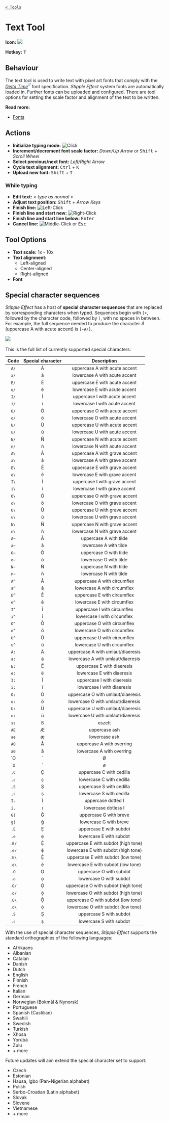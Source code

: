 [`< Tools`](./tools.md)

# Text Tool

**Icon:** ![](https://raw.githubusercontent.com/stipple-effect/stipple-effect/master/res/icons/text_tool.png)

**Hotkey:** <kbd>T</kbd>

## Behaviour

The text tool is used to write text with pixel art fonts that comply with the [*Delta Time*![](./assets/ui/external.png)](https://github.com/jbunke/delta-time) font specification. *Stipple Effect* system fonts are automatically loaded in. Further fonts can be uploaded and configured. There are tool options for setting the scale factor and alignment of the text to be written.

**Read more:**
* [Fonts](./fonts.md)

## Actions

* **Initialize typing mode:** ![Click](./assets/ui/click.gif "Click (left or right)")
* **Increment/decrement font scale factor:** *Down/Up Arrow* or <kbd>Shift</kbd> + *Scroll Wheel*
* **Select previous/next font:** *Left/Right Arrow*
* **Cycle text alignment:** <kbd>Ctrl</kbd> + <kbd>K</kbd>
* **Upload new font:** <kbd>Shift</kbd> + <kbd>T</kbd>

### While typing

* **Edit text:** *< type as normal >*
* **Adjust text position:** <kbd>Shift</kbd> + *Arrow Keys*
* **Finish line:** ![](./assets/ui/left-click.png "Left-Click")
* **Finish line and start new:** ![](./assets/ui/right-click.png "Right-Click")
* **Finish line and start line below:** <kbd>Enter</kbd>
* **Cancel line:** ![](./assets/ui/middle-click.png "Middle-Click") or <kbd>Esc</kbd>

## Tool Options

* **Text scale:** 1x - 10x
* **Text alignment:**
  * Left-aligned
  * Center-aligned
  * Right-aligned
* **Font**

## Special character sequences

*Stipple Effect* has a host of **special character sequences** that are replaced by corresponding characters when typed. Sequences begin with `[+`, followed by the character code, followed by `]`, with no spaces in between. For example, the full sequence needed to produce the character *Á* (uppercase A with acute accent) is `[+A/]`.

![](./assets/theory/special-chars.gif)

This is the full list of currently supported special characters:

| Code              | Special character | Description                       |
| :---------------: | :---------------: | :-------------------------------: |
| `A/` | Á | uppercase A with acute accent |
| `a/` | á | lowercase A with acute accent |
| `E/` | É | uppercase E with acute accent |
| `e/` | é | lowercase E with acute accent |
| `I/` | Í | uppercase I with acute accent |
| `i/` | í | lowercase I with acute accent |
| `O/` | Ó | uppercase O with acute accent |
| `o/` | ó | lowercase O with acute accent |
| `U/` | Ú | uppercase U with acute accent |
| `u/` | ú | lowercase U with acute accent |
| `N/` | Ń | uppercase N with acute accent |
| `n/` | ń | lowercase N with acute accent |
| `A\` | À | uppercase A with grave accent |
| `a\` | à | lowercase A with grave accent |
| `E\` | È | uppercase E with grave accent |
| `e\` | è | lowercase E with grave accent |
| `I\` | Ì | uppercase I with grave accent |
| `i\` | ì | lowercase I with grave accent |
| `O\` | Ò | uppercase O with grave accent |
| `o\` | ò | lowercase O with grave accent |
| `U\` | Ù | uppercase U with grave accent |
| `u\` | ù | lowercase U with grave accent |
| `N\` | Ǹ | uppercase N with grave accent |
| `n\` | ǹ | lowercase N with grave accent |
| `A~` | Ã | uppercase A with tilde |
| `a~` | ã | lowercase A with tilde |
| `O~` | Õ | uppercase O with tilde |
| `o~` | õ | lowercase O with tilde |
| `N~` | Ñ | uppercase N with tilde |
| `n~` | ñ | lowercase N with tilde |
| `A^` | Â | uppercase A with circumflex |
| `a^` | â | lowercase A with circumflex |
| `E^` | Ê | uppercase E with circumflex |
| `e^` | ê | lowercase E with circumflex |
| `I^` | Î | uppercase I with circumflex |
| `i^` | î | lowercase I with circumflex |
| `O^` | Ô | uppercase O with circumflex |
| `o^` | ô | lowercase O with circumflex |
| `U^` | Û | uppercase U with circumflex |
| `u^` | û | lowercase U with circumflex |
| `A:` | Ä | uppercase A with umlaut/diaeresis |
| `a:` | ä | lowercase A with umlaut/diaeresis |
| `E:` | Ë | uppercase E with diaeresis |
| `e:` | ë | lowercase E with diaeresis |
| `I:` | Ï | uppercase I with diaeresis |
| `i:` | ï | lowercase I with diaeresis |
| `O:` | Ö | uppercase O with umlaut/diaeresis |
| `o:` | ö | lowercase O with umlaut/diaeresis |
| `U:` | Ü | uppercase U with umlaut/diaeresis |
| `u:` | ü | lowercase U with umlaut/diaeresis |
| `ss` | ß | eszett |
| `AE` | Æ | uppercase ash |
| `ae` | æ | lowercase ash |
| `A0` | Å | uppercase A with overring |
| `a0` | å | lowercase A with overring |
| `O|` | Ø | uppercase O with stroke |
| `o|` | ø | lowercase O with stroke |
| `,C` | Ç | uppercase C with cedilla |
| `,c` | ç | lowercase C with cedilla |
| `,S` | Ş | uppercase S with cedilla |
| `,s` | ş | lowercase S with cedilla |
| `I.` | İ | uppercase dotted I |
| `i.` | ı | lowercase dotless I |
| `G(` | Ğ | uppercase G with breve |
| `g(` | ğ | lowercase G with breve |
| `.E` | Ẹ | uppercase E with subdot |
| `.e` | ẹ | lowercase E with subdot |
| `.E/` | Ẹ́ | uppercase E with subdot (high tone) |
| `.e/` | ẹ́ | lowercase E with subdot (high tone) |
| `.E\` | Ẹ̀ | uppercase E with subdot (low tone) |
| `.e\` | ẹ̀ | lowercase E with subdot (low tone) |
| `.O` | Ọ | uppercase O with subdot |
| `.o` | ọ | lowercase O with subdot |
| `.O/` | Ọ́ | uppercase O with subdot (high tone) |
| `.o/` | ọ́ | lowercase O with subdot (high tone) |
| `.O\` | Ọ̀ | uppercase O with subdot (low tone) |
| `.o\` | ọ̀ | lowercase O with subdot (low tone) |
| `.S` | Ṣ | uppercase S with subdot |
| `.s` | ṣ | lowercase S with subdot |

With the use of special character sequences, *Stipple Effect* supports the standard orthographies of the following languages:
* Afrikaans
* Albanian
* Catalan
* Danish
* Dutch
* English
* Finnish
* French
* Italian
* German
* Norwegian (Bokmål & Nynorsk)
* Portuguese
* Spanish (Castilian)
* Swahili
* Swedish
* Turkish
* Xhosa
* Yorùbá
* Zulu
* \+ more

Future updates will aim extend the special character set to support:
* Czech
* Estonian
* Hausa, Igbo (Pan-Nigerian alphabet)
* Polish
* Serbo-Croatian (Latin alphabet)
* Slovak
* Slovene
* Vietnamese
* \+ more
